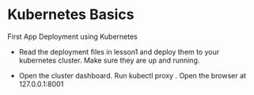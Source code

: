 # Kubernetes Basics

 First App Deployment using Kubernetes

* Read the deployment files in lesson1 and deploy them to your kubernetes cluster. Make sure they are up and running.

* Open the cluster dashboard. Run kubectl proxy . Open the browser at 127.0.0.1:8001
